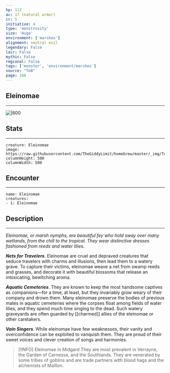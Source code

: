 ```yaml
---
hp: 112
ac: 17 (natural armor)
cr: 5
initiative: 4
type: 'monstrosity'    
size: 'Huge'
environment: ['marshes']
alignment: neutral evil
legendary: False
lair: False
mythic: False
regional: False
tags: ['monster', 'environment/marshes']
source: "ToB"
page: 168
---
```


## Eleinomae
---

![|600](https://raw.githubusercontent.com/TheGiddyLimit/homebrew/master/_img/ToB/Eleinomae.webp)

## Stats
---

```statblock
creature: Eleinomae
image: https://raw.githubusercontent.com/TheGiddyLimit/homebrew/master/_img/ToB/token/Eleinomae.png
columnHeight: 500
columnWidth: 500
```

## Encounter
---

```encounter-table
name: Eleinomae
creatures:
- 1: Eleinomae
```

## Description
---
_Eleinomae, or marsh nymphs, are beautiful fey who hold sway over many wetlands, from the chill to the tropical. They wear distinctive dresses fashioned from reeds and water lilies._

**_Nets for Travelers_**. Eleinomae are cruel and depraved creatures that seduce travelers with charms and illusions, then lead them to a watery grave. To capture their victims, eleinomae weave a net from swamp reeds and grasses, and decorate it with beautiful blossoms that release an intoxicating, bewitching aroma.

**_Aquatic Cemeteries_**. They are known to keep the most handsome captives as companions—for a time, at least, but they invariably grow weary of their company and drown them. Many eleinomae preserve the bodies of previous mates in aquatic cemeteries where the corpses float among fields of water lilies, and they spend much time singing to the dead. Such watery graveyards are often guarded by [[charmed]] allies of the eleinomae or other caretakers.

**_Vain Singers_**. While eleinomae have few weaknesses, their vanity and overconfidence can be exploited to vanquish them. They are proud of their sweet voices and clever creation of songs and harmonies.

> [!INFO] Eleinomae in Midgard
>They are most prevalent in Verrayne, the Garden of Carnessa, and the Southlands. They are venerated by some tribes of goblins and are trade partners with blood hags and the alchemists of Maillon.






